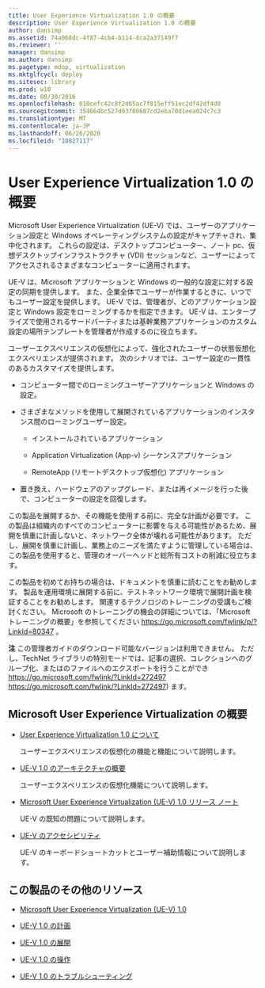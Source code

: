 ```yaml
---
title: User Experience Virtualization 1.0 の概要
description: User Experience Virtualization 1.0 の概要
author: dansimp
ms.assetid: 74a068dc-4f87-4cb4-b114-8ca2a37149f7
ms.reviewer: ''
manager: dansimp
ms.author: dansimp
ms.pagetype: mdop, virtualization
ms.mktglfcycl: deploy
ms.sitesec: library
ms.prod: w10
ms.date: 08/30/2016
ms.openlocfilehash: 010cefc42c8f2d65ac7f815eff51ec2df42df4d0
ms.sourcegitcommit: 354664bc527d93f80687cd2eba70d1eea024c7c3
ms.translationtype: MT
ms.contentlocale: ja-JP
ms.lasthandoff: 06/26/2020
ms.locfileid: "10827117"
---
```

# User Experience Virtualization 1.0 の概要


Microsoft User Experience Virtualization (UE-V) では、ユーザーのアプリケーション設定と Windows オペレーティングシステムの設定がキャプチャされ、集中化されます。 これらの設定は、デスクトップコンピューター、ノート pc、仮想デスクトップインフラストラクチャ (VDI) セッションなど、ユーザーによってアクセスされるさまざまなコンピューターに適用されます。

UE-V は、Microsoft アプリケーションと Windows の一般的な設定に対する設定の同期を提供します。 また、企業全体でユーザーが作業するときに、いつでもユーザー設定を提供します。 UE-V では、管理者が、どのアプリケーション設定と Windows 設定をローミングするかを指定できます。 UE-V は、エンタープライズで使用されるサードパーティまたは基幹業務アプリケーションのカスタム設定の場所テンプレートを管理者が作成するのに役立ちます。

ユーザーエクスペリエンスの仮想化によって、強化されたユーザーの状態仮想化エクスペリエンスが提供されます。 次のシナリオでは、ユーザー設定の一貫性のあるカスタマイズを提供します。

-   コンピューター間でのローミングユーザーアプリケーションと Windows の設定。

-   さまざまなメソッドを使用して展開されているアプリケーションのインスタンス間のローミングユーザー設定。

    -   インストールされているアプリケーション

    -   Application Virtualization (App-v) シーケンスアプリケーション

    -   RemoteApp (リモートデスクトップ仮想化) アプリケーション

-   置き換え、ハードウェアのアップグレード、または再イメージを行った後で、コンピューターの設定を回復します。

この製品を展開するか、その機能を使用する前に、完全な計画が必要です。 この製品は組織内のすべてのコンピューターに影響を与える可能性があるため、展開を慎重に計画しないと、ネットワーク全体が壊れる可能性があります。 ただし、展開を慎重に計画し、業務上のニーズを満たすように管理している場合は、この製品を使用すると、管理のオーバーヘッドと総所有コストの削減に役立ちます。

この製品を初めてお持ちの場合は、ドキュメントを慎重に読むことをお勧めします。 製品を運用環境に展開する前に、テストネットワーク環境で展開計画を検証することをお勧めします。 関連するテクノロジのトレーニングの受講もご検討ください。 Microsoft のトレーニングの機会の詳細については、「Microsoft トレーニングの概要」を参照してください <https://go.microsoft.com/fwlink/p/?LinkId=80347> 。

**注** この管理者ガイドのダウンロード可能なバージョンは利用できません。 ただし、TechNet ライブラリの特別モードでは、記事の選択、コレクションへのグループ化、またはのファイルへのエクスポートを行うことができ <https://go.microsoft.com/fwlink/?LinkId=272497> https://go.microsoft.com/fwlink/?LinkId=272497) ます。

 

## Microsoft User Experience Virtualization の概要


-   [User Experience Virtualization 1.0 について](about-user-experience-virtualization-10.md)

    ユーザーエクスペリエンスの仮想化の機能と機能について説明します。

-   [UE-V 1.0 のアーキテクチャの概要](high-level-architecture-for-ue-v-10.md)

    ユーザーエクスペリエンスの仮想化機能について説明します。

-   [Microsoft User Experience Virtualization (UE-V) 1.0 リリース ノート](microsoft-user-experience-virtualization--ue-v--10-release-notes.md)

    UE-V の既知の問題について説明します。

-   [UE-V のアクセシビリティ](accessibility-for-ue-v.md)

    UE-V のキーボードショートカットとユーザー補助情報について説明します。

## この製品のその他のリソース


-   [Microsoft User Experience Virtualization (UE-V) 1.0](index.md)

-   [UE-V 1.0 の計画](planning-for-ue-v-10.md)

-   [UE-V 1.0 の展開](deploying-ue-v-10.md)

-   [UE-V 1.0 の操作](operations-for-ue-v-10.md)

-   [UE-V 1.0 のトラブルシューティング](troubleshooting-ue-v-10.md)

 

 





